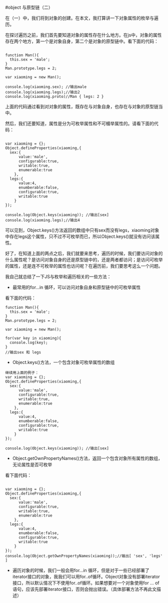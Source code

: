 #object 与原型链（二）

在（一）中，我们将到对象的创建。在本文，我打算讲一下对象属性的枚举与遍历。

在探讨遍历之前，我们首先要知道对象的属性存在什么地方。在js中，对象的属性存在两个地方，第一个是对象自身，第二个是对象的原型链中。看下面的代码：

```

function Man(){
  this.sex = 'male';
}
Man.prototype.legs = 2;

var xiaoming = new Man();

console.log(xiaoming.sex); //输出male
console.log(xiaoming.legs);//输出2
console.log(xiaoming.proto)//Man { legs: 2 }
```

上面的代码通过看到对对象的属性，既存在与对象自身，也存在与对象的原型链当中。

然后，我们还要知道，属性是分为可枚举属性和不可楣举属性的。请看下面的代码：

```

var xiaoming = {};
Object.defineProperties(xiaoming,{
  sex:{
      value:'male',
      configurable:true,
      writable:true,
      enumerable:true
    },
  legs:{
      value:4,
      enumberable:false,
      configurable:true,
      writable:true
    }
});

console.log(Object.keys(xiaoming)); //输出[sex]
console.log(xiaoming.legs);//输出4

```

可以见到，Object.keys()方法返回的数组中只有sex而没有legs，xiaoming对象中存在legs这个属性，只不过不可枚举而已，所以Object.keys()就没有访问该属性。

好了，在知道上面的两点之后，我们就要来思考，遍历的时候，我们要访问对象的什么属性呢？是访问对象自身的还是原型链中的，还是两者都访问；是访问可枚举的属性，还是连不可枚举的属性也访问呢？在遍历前，我们要思考这么一个问题。

我自己就总结了一下JS与枚举和遍历相关的一些方法：

* 最常用的for...in 循环，可以访问对象自身和原型链中的可枚举属性

看下面的代码：

```
function Man(){
  this.sex = 'male';
}
Man.prototype.legs = 2;

var xiaoming = new Man();

for(var key in xiaoming){
  console.log(key);
}
//输出sex 和 legs
```

* Object.keys()方法，一个包含对象可枚举属性的数组

```
继续用上面的例子：
var xiaoming = {};
Object.defineProperties(xiaoming,{
  sex:{
      value:'male',
      configurable:true,
      writable:true,
      enumerable:true
    },
  legs:{
      value:4,
      enumberable:false,
      configurable:true,
      writable:true
    }
});

console.log(Object.keys(xiaoming)); //输出[sex]
```

* Object.getOwnPropertyNames()方法，返回一个包含对象所有属性的数组，无论属性是否可枚举

看下面代码：

```

var xiaoming = {};
Object.defineProperties(xiaoming,{
  sex:{
      value:'male',
      configurable:true,
      writable:true,
      enumerable:true
    },
  legs:{
      value:4,
      enumberable:false,
      configurable:true,
      writable:true
    }
});
console.log(Object.getOwnPropertyNames(xiaoming));//输出[ 'sex', 'legs' ]
```

* 遍历对象的时候，我们一般会用for...in 循环，但是对于一些已经部署了iterator接口的对象，我我们可以用for..of循环。Object对象没有部署iterator接口，所以默认情况下不使用for..of循环。如果想要对一个对象使用for ... of语句，应该先部署iterator接口，否则会抛出错误。（具体部署方法不再此文描述）
